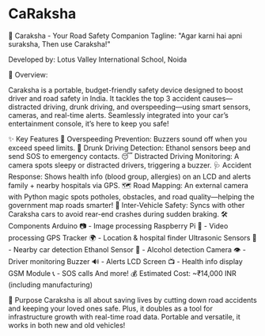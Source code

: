 # CaRaksha

🚗 Caraksha - Your Road Safety Companion
Tagline: "Agar karni hai apni suraksha, Then use Caraksha!"

Developed by: Lotus Valley International School, Noida

🌟 Overview:

Caraksha is a portable, budget-friendly safety device designed to boost driver and road safety in India. It tackles the top 3 accident causes—distracted driving, drunk driving, and overspeeding—using smart sensors, cameras, and real-time alerts. Seamlessly integrated into your car’s entertainment console, it’s here to keep you safe!

✨ Key Features
🚨 Overspeeding Prevention: Buzzers sound off when you exceed speed limits.
🍺 Drunk Driving Detection: Ethanol sensors beep and send SOS to emergency contacts.
😴 Distracted Driving Monitoring: A camera spots sleepy or distracted drivers, triggering a buzzer.
🩺 Accident Response: Shows health info (blood group, allergies) on an LCD and alerts family + nearby hospitals via GPS.
🗺️ Road Mapping: An external camera with Python magic spots potholes, obstacles, and road quality—helping the government map roads smarter!
🔗 Inter-Vehicle Safety: Syncs with other Caraksha cars to avoid rear-end crashes during sudden braking.
🛠️ Components
Arduino 📷 - Image processing
Raspberry Pi 🎥 - Video processing
GPS Tracker 🌍 - Location & hospital finder
Ultrasonic Sensors 📡 - Nearby car detection
Ethanol Sensor 🍷 - Alcohol detection
Camera 👁️ - Driver monitoring
Buzzer 🔊 - Alerts
LCD Screen 📺 - Health info display
GSM Module 📞 - SOS calls
And more!
💰 Estimated Cost: ~₹14,000 INR (including manufacturing)

🎯 Purpose
Caraksha is all about saving lives by cutting down road accidents and keeping your loved ones safe. Plus, it doubles as a tool for infrastructure growth with real-time road data. Portable and versatile, it works in both new and old vehicles!



